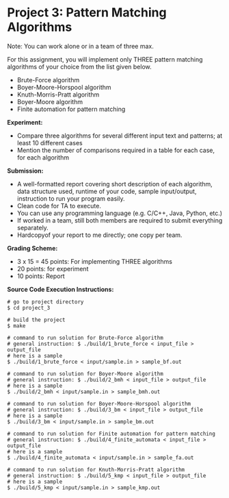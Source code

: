 # Project 3: Pattern Matching Algorithms

Note: You can work alone or in a team of three max.

For this assignment, you will implement only THREE pattern matching algorithms of your choice from the list given below.

* Brute-Force algorithm
* Boyer-Moore-Horspool algorithm
* Knuth-Morris-Pratt algorithm
* Boyer-Moore algorithm
* Finite automation for pattern matching

**Experiment:**

* Compare three algorithms for several different input text and patterns; at least 10 different cases
* Mention the number of comparisons required in a table for each case, for each algorithm

**Submission:**

* A well-formatted report covering short description of each algorithm, data structure used, runtime of your code, sample input/output, instruction to run your program easily.
* Clean code for TA to execute.
* You can use any programming language (e.g. C/C++, Java, Python, etc.)
* If worked in a team, still both members are required to submit everything separately.
* Hardcopyof your report to me directly; one copy per team.

**Grading Scheme:**

* 3 x 15 = 45 points: For implementing THREE algorithms
* 20 points: for experiment
* 10 points: Report

**Source Code Execution Instructions:**
```
# go to project directory
$ cd project_3

# build the project
$ make

# command to run solution for Brute-Force algorithm
# general instruction: $ ./build/1_brute_force < input_file > output_file
# here is a sample
$ ./build/1_brute_force < input/sample.in > sample_bf.out

# command to run solution for Boyer-Moore algorithm
# general instruction: $ ./build/2_bmh < input_file > output_file
# here is a sample
$ ./build/2_bmh < input/sample.in > sample_bmh.out

# command to run solution for Boyer-Moore-Horspool algorithm
# general instruction: $ ./build/3_bm < input_file > output_file
# here is a sample
$ ./build/3_bm < input/sample.in > sample_bm.out

# command to run solution for Finite automation for pattern matching
# general instruction: $ ./build/4_finite_automata < input_file > output_file
# here is a sample
$ ./build/4_finite_automata < input/sample.in > sample_fa.out

# command to run solution for Knuth-Morris-Pratt algorithm
# general instruction: $ ./build/5_kmp < input_file > output_file
# here is a sample
$ ./build/5_kmp < input/sample.in > sample_kmp.out
```
